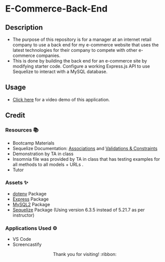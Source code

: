 # E-Commerce-Back-End

## Description

- The purpose of this repository is for a manager at an internet retail company to use a back end for my e-commerce website that uses the latest technologies
for their company to compete with other e-commerce companies.
- This is done by building the back end for an e-commerce site by modifying starter code. Configure a working Express.js API to use Sequelize to interact with a MySQL database.

## Usage

- [Click here](https://drive.google.com/file/d/15EUeqvXYXPkuGVn7Gw3GVAptlVuj3ZjR/view) for a video demo of this application.

## Credit

### Resources :books:
- Bootcamp Materials
- Sequelize Documentation: [Associations](https://sequelize.org/docs/v6/core-concepts/assocs/) and [Validations & Constraints](https://sequelize.org/docs/v6/core-concepts/validations-and-constraints/)
- Demonstration by TA in class
- Insomnia file was provided by TA in class that has testing examples for all methods to all models + URLs .
- Tutor

### Assets :sparkles:
- [dotenv](https://www.npmjs.com/package/dotenv/v/8.2.0) Package
- [Express](https://www.npmjs.com/package/express/v/4.17.1) Package
- [MySQL2](https://www.npmjs.com/package/mysql2/v/2.1.0) Package
- [Sequelize](https://www.npmjs.com/package/sequelize/v/6.3.5) Package (Using version 6.3.5 instead of 5.21.7 as per instructor)


### Applications Used :gear:
- VS Code
- Screencastify

<p align="center">Thank you for visiting! :ribbon:</p>
